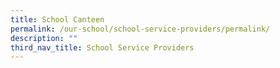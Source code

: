 ```yaml
---
title: School Canteen
permalink: /our-school/school-service-providers/permalink/
description: ""
third_nav_title: School Service Providers
---
```

